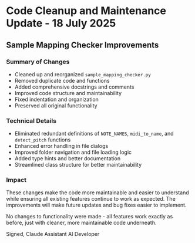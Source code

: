 # Code Cleanup and Maintenance Update - 18 July 2025

## Sample Mapping Checker Improvements

### Summary of Changes
- Cleaned up and reorganized `sample_mapping_checker.py`
- Removed duplicate code and functions
- Added comprehensive docstrings and comments
- Improved code structure and maintainability
- Fixed indentation and organization
- Preserved all original functionality

### Technical Details
- Eliminated redundant definitions of `NOTE_NAMES`, `midi_to_name`, and `detect_pitch` functions
- Enhanced error handling in file dialogs
- Improved folder navigation and file loading logic
- Added type hints and better documentation
- Streamlined class structure for better maintainability

### Impact
These changes make the code more maintainable and easier to understand while ensuring all existing features continue to work as expected. The improvements will make future updates and bug fixes easier to implement.

No changes to functionality were made - all features work exactly as before, just with cleaner, more maintainable code underneath.

Signed,
Claude
Assistant AI Developer
